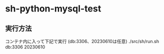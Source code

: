 # sh-python-mysql-test

## 実行方法
コンテナ内に入って下記で実行 (db:3306、20230610は任意)
./src/sh/run.sh db:3306 20230610
